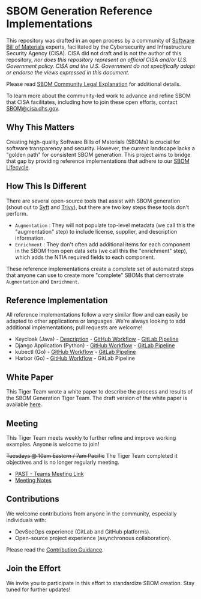# SBOM Generation Reference Implementations

This repository was drafted in an open process by a community of [Software Bill of Materials](https://www.cisa.gov/sbom) experts, facilitated by the Cybersecurity and Infrastructure Security Agency (CISA). CISA did not draft and is not the author of this repository, _nor does this repository represent an official CISA and/or U.S. Government policy. CISA and the U.S. Government do not specifically adopt or endorse the views expressed in this document._

Please read [SBOM Community Legal Explanation](https://www.cisa.gov/sites/default/files/2024-01/SBOM-Community-Legal-Explanation_508c.pdf) for additional details.

To learn more about the community-led work to advance and refine SBOM that CISA facilitates, including how to join these open efforts, contact <SBOM@cisa.dhs.gov>.

## Why This Matters

Creating high-quality Software Bills of Materials (SBOMs) is crucial for software transparency and security. However, the current landscape lacks a "golden path" for consistent SBOM generation. This project aims to bridge that gap by providing reference implementations that adhere to our [SBOM Lifecycle](https://github.com/CISA-SBOM-Community/SBOM-Generation/blob/main/SBOM_LIFECYCLE.md).

## How This Is Different

There are several open-source tools that assist with SBOM generation (shout out to [Syft](https://github.com/anchore/syft) and [Trivy](https://github.com/aquasecurity/trivy)), but there are two key steps these tools don't perform.

- `Augmentation` : They will not populate top-level metadata (we call this the "augmentation" step) to include license, supplier, and description information.
- `Enrichment` : They don't often add additional items for each component in the SBOM from open data sets (we call this the "enrichment" step), which adds the NTIA required fields to each component.

These reference implementations create a complete set of automated steps that anyone can use to create more "complete" SBOMs that demostrate `Augmentation` and `Enrichment`.

## Reference Implementation

All reference implementations follow a very similar flow and can easily be adapted to other applications or languages. We're always looking to add additional implementations; pull requests are welcome!

- Keycloak (Java) - [Description](phase_1/keycloak/README.md) - [GitHub Workflow](.github/workflows/phase_1_keycloak.yml) - [GitLab Pipeline](https://gitlab.com/cisa-sbom-community/SBOM-Generation/-/blob/main/.gitlab/ci/phase_1_keycloak.yml?ref_type=heads)
- Django Application (Python) - [GitHub Workflow](.github/workflows/phase_1_python.yml) - [GitLab Pipeline](https://gitlab.com/cisa-sbom-community/SBOM-Generation/-/blob/main/.gitlab/ci/phase_1_python.yml?ref_type=heads)
- kubectl (Go) - [GitHub Workflow](.github/workflows/phase_2_kubectl.yml) - [GitLab Pipeline](https://gitlab.com/cisa-sbom-community/SBOM-Generation/-/blob/main/.gitlab/ci/phase_2_kubectl.yml?ref_type=heads)
- Harbor (Go) - [GitHub Workflow](.github/workflows/phase_2_harbor.yml) - GitLab Pipeline 

## White Paper

This Tiger Team wrote a white paper to describe the process and results of the SBOM Generation Tiger Team. The draft version of the white paper is available [here](whitepaper/Draft-SBOM-Generation-White-Paper-Feb-25-2025.pdf).

## Meeting

This Tiger Team meets weekly to further refine and improve working examples. Anyone is welcome to join!

~~Tuesdays @ 10am Eastern / 7am Pacific~~ The Tiger Team completed it objectives and is no longer regularly meeting.

- [PAST - Teams Meeting Link](https://gov.teams.microsoft.us/l/meetup-join/19%3agcch%3ameeting_1fa6f7bb9186450fa64a2f0c0c497131%40thread.v2/0?context=%7b%22Tid%22%3a%22b18f006c-b0fc-467d-b23a-a35b5695b5dc%22%2c%22Oid%22%3a%226bb34de0-3fc5-496b-bf75-8faac6ae6e1a%22%7d)
- [Meeting Notes](https://docs.google.com/document/d/1ZWDFWVd5XStE2iOX041Q-uB0VdHXUnIB0YyAnIRSs5s/edit)

## Contributions

We welcome contributions from anyone in the community, especially individuals with:

- DevSecOps experience (GitLab and GitHub platforms).
- Open-source project experience (asynchronous collaboration).

Please read the [Contribution Guidance](CONTRIBUTING.md).

## Join the Effort

We invite you to participate in this effort to standardize SBOM creation. Stay tuned for further updates!
